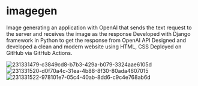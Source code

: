 # imagegen
Image generating an application with OpenAI that sends the text request to the server and receives the image as the response Developed with Django framework in Python to get the response from OpenAI API Designed and developed a clean and modern website using HTML, CSS Deployed on GitHub via GitHub Actions.

![231331479-c3849cd8-b7b3-429a-b079-3324aae6105d](https://github.com/vijaybalaji1/imagegen/assets/165396767/973b7929-cdb3-4167-8bc9-ed2c179f85c7)
![231331520-d0f70a4c-31ea-4b88-8f30-80ada4607015](https://github.com/vijaybalaji1/imagegen/assets/165396767/661df7f5-a07e-4718-a3bf-8781bf65e60e)
![231331522-978101e7-05c4-40ab-8dd6-c9c4e768ab6d](https://github.com/vijaybalaji1/imagegen/assets/165396767/ed772427-1d88-47a3-b802-12cadcf941c8)
